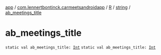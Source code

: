 [app](../../../index.md) / [com.lennertbontinck.carmeetsandroidapp](../../index.md) / [R](../index.md) / [string](index.md) / [ab_meetings_title](./ab_meetings_title.md)

# ab_meetings_title

`static val ab_meetings_title: `[`Int`](https://kotlinlang.org/api/latest/jvm/stdlib/kotlin/-int/index.html)
`static val ab_meetings_title: `[`Int`](https://kotlinlang.org/api/latest/jvm/stdlib/kotlin/-int/index.html)